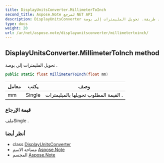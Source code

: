 ```yaml
---
title: DisplayUnitsConverter.MillimeterToInch
second_title: Aspose.Note لمرجع NET API
description: DisplayUnitsConverter طريقة. تحويل المليمترات إلى بوصة .
type: docs
weight: 20
url: /ar/net/aspose.note/displayunitsconverter/millimetertoinch/
---
```

## DisplayUnitsConverter.MillimeterToInch method

تحويل المليمترات إلى بوصة .

```csharp
public static float MillimeterToInch(float mm)
```

| معامل | يكتب | وصف |
| --- | --- | --- |
| mm | Single | القيمة المطلوب تحويلها بالميليمترات . |

### قيمة الإرجاع

ملفSingle .

### أنظر أيضا

* class [DisplayUnitsConverter](../)
* مساحة الاسم [Aspose.Note](../../displayunitsconverter/)
* المجسم [Aspose.Note](../../../)


